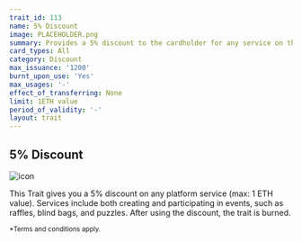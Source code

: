 ```yaml
---
trait_id: 113
name: 5% Discount
image: PLACEHOLDER.png
summary: Provides a 5% discount to the cardholder for any service on the Ether Cards events platform.
card_types: All
category: Discount
max_issuance: '1200'
burnt_upon_use: 'Yes'
max_usages: '-'
effect_of_transferring: None
limit: 1ETH value
period_of_validity: '-'
layout: trait
---
```


## 5% Discount

![icon](/assets/images/trait-icons/{{page.image}})

This Trait gives you a 5% discount on any platform service (max: 1 ETH value). Services include both creating and participating in events, such as raffles, blind bags, and puzzles. After using the discount, the trait is burned.

<small>*Terms and conditions apply.</small>

